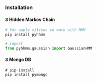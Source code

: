 

### Installation 
#### &#x03e8; Hidden Markov Chain
```python 
# for apple silicon to work with HMM
pip install pyhhmm 

# import 
from pyhhmm.gaussian import GaussianHMM
```

#### &#x03e8; Mongo DB 
```
# pip install
pip install pymongo
```

